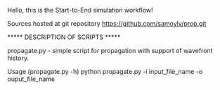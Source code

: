 Hello, this is the Start-to-End simulation workflow!

Sources hosted at git repository https://github.com/samoylv/prop.git

***** DESCRIPTION OF SCRIPTS *****

propagate.py - simple script for propagation with support of wavefront history.

Usage (propagate.py -h) 
python propagate.py -i input_file_name -o ouput_file_name

